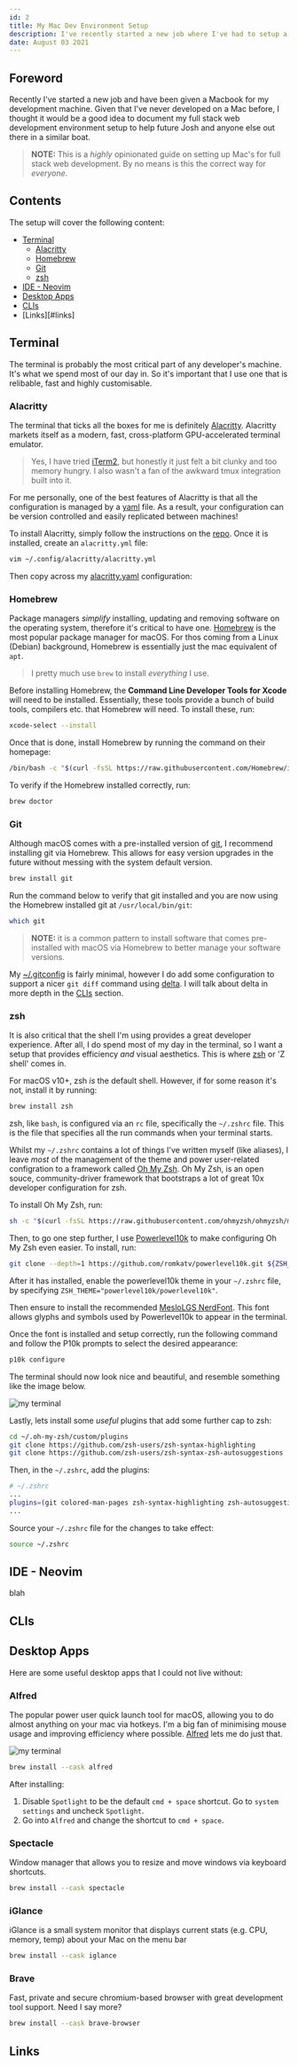 ```yaml
---
id: 2
title: My Mac Dev Environment Setup
description: I've recently started a new job where I've had to setup a Macbook for the first time ever. Here's everything I use on my Mac for fullstack web development.
date: August 03 2021
---
```


## Foreword

Recently I've started a new job and have been given a Macbook for my
development machine. Given that I've never developed on a Mac before, I thought
it would be a good idea to document my full stack web development environment
setup to help future Josh and anyone else out there in a similar boat.

> **NOTE:** This is a _highly_ opinionated guide on setting up Mac's for full
> stack web development. By no means is this the correct way for _everyone_.

## Contents

The setup will cover the following content:

- [Terminal](#terminal)
  - [Alacritty](#alacritty)
  - [Homebrew](#homebrew)
  - [Git](#git)
  - [zsh](#zsh)
- [IDE - Neovim](#ide---neovim)
- [Desktop Apps](#desktop-apps)
- [CLIs](#clis)
- [Links][#links]

## Terminal

The terminal is probably the most critical part of any developer's machine.
It's what we spend most of our day in. So it's important that I use one that
is relibable, fast and highly customisable.

### Alacritty

The terminal that ticks all the boxes for me is definitely
[Alacritty][alacritty]. Alacritty markets itself as a modern, fast,
cross-platform GPU-accelerated terminal emulator.

> Yes, I have tried [iTerm2][iterm], but honestly it just felt a bit clunky and
> too memory hungry. I also wasn't a fan of the awkward tmux integration built
> into it.

For me personally, one of the best features of Alacritty is that all the
configuration is managed by a [yaml][yaml] file. As a result, your
configuration can be version controlled and easily replicated between machines!

To install Alacritty, simply follow the instructions on the [repo][al-install].
Once it is installed, create an `alacritty.yml` file:

```bash
vim ~/.config/alacritty/alacritty.yml
```

Then copy across my [alacritty.yaml][my-yaml] configuration:

### Homebrew

Package managers _simplify_ installing, updating and removing software on the
operating system, therefore it's critical to have one. [Homebrew][brew] is the
most popular package manager for macOS. For thos coming from a Linux (Debian)
background, Homebrew is essentially just the mac equivalent of `apt`.

> I pretty much use `brew` to install _everything_ I use.

Before installing Homebrew, the **Command Line Developer Tools for Xcode** will
need to be installed. Essentially, these tools provide a bunch of build tools,
compilers etc. that Homebrew will need. To install these, run:

```bash
xcode-select --install
```

Once that is done, install Homebrew by running the command on their homepage:

```bash
/bin/bash -c "$(curl -fsSL https://raw.githubusercontent.com/Homebrew/install/HEAD/install.sh)"
```

To verify if the Homebrew installed correctly, run:

```bash
brew doctor
```

### Git

Although macOS comes with a pre-installed version of [git][git], I recommend
installing git via Homebrew. This allows for easy version upgrades in the
future without messing with the system default version.

```bash
brew install git
```

Run the command below to verify that git installed and you are now using the
Homebrew installed git at `/usr/local/bin/git`:

```bash
which git
```

> **NOTE:** it is a common pattern to install software that comes pre-installed
> with macOS via Homebrew to better manage your software versions.

My [~/.gitconfig][git-cfg] is fairly minimal, however I do add some
configuration to support a nicer `git diff` command using [delta][delta]. I will
talk about delta in more depth in the [CLIs](#clis) section.

### zsh

It is also critical that the shell I'm using provides a great developer
experience. After all, I do spend most of my day in the terminal, so I want a
setup that provides efficiency _and_ visual aesthetics. This is where [zsh][zsh]
or 'Z shell' comes in.

For macOS v10+, zsh _is_ the default shell. However, if for some reason it's
not, install it by running:

```bash
brew install zsh
```

zsh, like `bash`, is configured via an `rc` file, specifically the `~/.zshrc`
file. This is the file that specifies all the run commands when your terminal
starts.

Whilst my `~/.zshrc` contains a lot of things I've written myself (like
aliases), I leave _most_ of the management of the theme and power
user-related configration to a framework called [Oh My Zsh][ohmyzsh]. Oh My
Zsh, is an open souce, community-driver framework that bootstraps a lot of
great 10x developer configuration for zsh.

To install Oh My Zsh, run:

```bash
sh -c "$(curl -fsSL https://raw.githubusercontent.com/ohmyzsh/ohmyzsh/master/tools/install.sh)"
```

Then, to go one step further, I use [Powerlevel10k][p10k] to make configuring
Oh My Zsh even easier. To install, run:

```bash
git clone --depth=1 https://github.com/romkatv/powerlevel10k.git ${ZSH_CUSTOM:-$HOME/.oh-my-zsh/custom}/themes/powerlevel10k
```

After it has installed, enable the powerlevel10k theme in your `~/.zshrc` file,
by specifying `ZSH_THEME="powerlevel10k/powerlevel10k"`.

Then ensure to install the recommended [MesloLGS NerdFont][font]. This font
allows glyphs and symbols used by Powerlevel10k to appear in the terminal.

Once the font is installed and setup correctly, run the following command and
follow the P10k prompts to select the desired appearance:

```bash
p10k configure
```

The terminal should now look nice and beautiful, and resemble something like
the image below.

![my terminal](https://josh-wheeler-media.s3.eu-west-2.amazonaws.com/my-mac-dev-environment-setup/zsh-p10k.png)

Lastly, lets install some _useful_ plugins that add some further cap to
zsh:

```bash
cd ~/.oh-my-zsh/custom/plugins
git clone https://github.com/zsh-users/zsh-syntax-highlighting
git clone https://github.com/zsh-users/zsh-syntax-zsh-autosuggestions
```

Then, in the `~/.zshrc`, add the plugins:

```bash
# ~/.zshrc
...
plugins=(git colored-man-pages zsh-syntax-highlighting zsh-autosuggestions)
...
```

Source your `~/.zshrc` file for the changes to take effect:

```bash
source ~/.zshrc
```

## IDE - Neovim

blah

## CLIs

## Desktop Apps

Here are some useful desktop apps that I could not live without:

### Alfred

The popular power user quick launch tool for macOS, allowing you to do almost
anything on your mac via hotkeys. I'm a big fan of minimising mouse usage and
improving efficiency where possible. [Alfred][alfred] lets me do just that.

![my terminal](https://josh-wheeler-media.s3.eu-west-2.amazonaws.com/my-mac-dev-environment-setup/alfred.png)

```bash
brew install --cask alfred
```

After installing:

1. Disable `Spotlight` to be the default `cmd + space` shortcut. Go to
   `system settings` and uncheck `Spotlight`.
2. Go into `Alfred` and change the shortcut to `cmd + space`.

### Spectacle

Window manager that allows you to resize and move windows via keyboard
shortcuts.

```bash
brew install --cask spectacle
```

### iGlance

iGlance is a small system monitor that displays current stats (e.g. CPU,
memory, temp) about your Mac on the menu bar

```bash
brew install --cask iglance
```

### Brave

Fast, private and secure chromium-based browser with great development tool
support. Need I say more?

```bash
brew install --cask brave-browser
```

## Links

<!--- MARKDOWN LINKS -->

[iterm]: https://iterm2.com/
[alacritty]: https://github.com/alacritty/alacritty
[yaml]: https://github.com/alacritty/alacritty/blob/master/alacritty.yml
[my-yaml]: https://github.com/jltwheeler/dotfiles/blob/mac-dev-env/.config/alacritty/alacritty.yml
[al-install]: https://github.com/alacritty/alacritty/blob/master/INSTALL.md
[brew]: https://brew.sh/
[git]: http://git-scm.com/
[delta]: https://github.com/dandavison/delta
[git-cfg]: https://github.com/jltwheeler/dotfiles/blob/mac-dev-env/.gitconfig
[zsh]: https://www.zsh.org/
[alfred]: https://www.alfredapp.com/
[ohmyzsh]: https://github.com/ohmyzsh/ohmyzsh
[p10k]: https://github.com/romkatv/powerlevel10k
[font]: https://github.com/romkatv/powerlevel10k#meslo-nerd-font-patched-for-powerlevel10k
